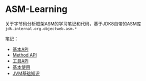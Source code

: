 # ASM-Learning
关于字节码分析框架ASM的学习笔记和代码，基于JDK8自带的ASM库 `jdk.internal.org.objectweb.asm.*`

笔记：
- [基本API](note/1.基本API.md)
- [Method API](note/2.Method%20API.md)
- [工具API](note/3.工具API.md)
- [基本使用](note/4.基本使用.md)
- [JVM基础知识](note/5.JVM基础知识.md)
